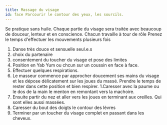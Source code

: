 ```yaml
---
title: Massage du visage
id: face Parcourir le contour des yeux, les sourcils.
---
```

Se pratique sans huile.
Chaque partie du visage sera traitée avec beaucoup de douceur, lenteur et en conscience.
Chacun travaille à tour de rôle
Prenez le temps d'effectuer  les mouvements plusieurs fois

1. Danse très douce et sensuelle seul.e.s 
1. choix du partenaire
1. consentement du toucher du visage et pose des limites
1.  Position en Yab Yum  ou chcun sur un coussin en face à face.
1.  Effectuer quelques respirations.
1. Le masseur commence par approcher doucement ses mains du visage et les dépose délicatement sur les joues du massé.  Prendre le temps de rester dans cette position et bien respirer.
1.Caresser avec la paume ou le dos de la main le menton en remontant vers la machoire.
1. Ensuite partir du nez et aller vers les joues en terminant aux oreilles. Qui sont  elles aussi massées.
1. Caresser du bout des doigts le contour des lèvres
1.  Terminer par un toucher du visage complet en passant dans les cheveux.



